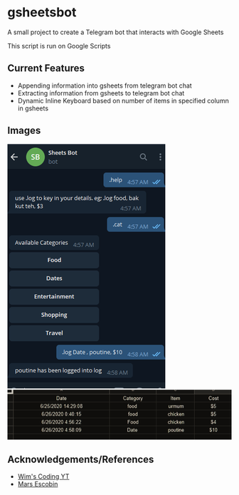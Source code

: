 # gsheetsbot
A small project to create a Telegram bot that interacts with Google Sheets

This script is run on Google Scripts

## Current Features
* Appending information into gsheets from telegram bot chat
* Extracting information from gsheets to telegram bot chat
* Dynamic Inline Keyboard based on number of items in specified column in gsheets

## Images
![Telegram Bot](/images/sheetsbot.PNG) 
![gsheets](/images/gsheetssheets.PNG) 

## Acknowledgements/References
* [Wim's Coding YT](https://www.youtube.com/watch?v=24EyItKfm50&t=2s&ab_channel=Wim%27sCodingSecrets)
* [Mars Escobin](https://medium.com/@chutzpah/telegram-inline-keyboards-using-google-app-script-f0a0550fde26)
